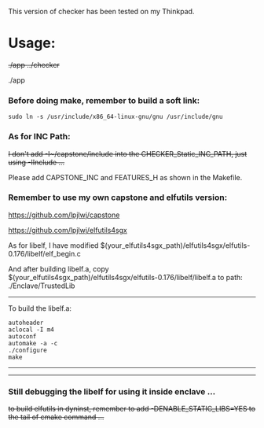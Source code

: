 This version of checker has been tested on my Thinkpad.

# Usage:

~~./app ../checker~~

./app

### Before doing make, remember to build a soft link:

```
sudo ln -s /usr/include/x86_64-linux-gnu/gnu /usr/include/gnu
```

### As for INC Path:

~~I don't add -I~/capstone/include into the CHECKER_Static_INC_PATH, just using -IInclude ...~~

Please add CAPSTONE_INC and FEATURES_H as shown in the Makefile.

### Remember to use my own capstone and elfutils version:

https://github.com/lpjlwj/capstone

https://github.com/lpjlwj/elfutils4sgx

As for libelf, I have modified $(your_elfutils4sgx_path)/elfutils4sgx/elfutils-0.176/libelf/elf_begin.c

And after building libelf.a, copy $(your_elfutils4sgx_path)/elfutils4sgx/elfutils-0.176/libelf/libelf.a to path: ./Enclave/TrustedLib

***

To build the libelf.a:

```
autoheader
aclocal -I m4
autoconf
automake -a -c
./configure
make
```

***

---

### Still debugging the libelf for using it inside enclave ...

~~to build elfutils in dyninst, remember to add -DENABLE_STATIC_LIBS=YES to the tail of cmake command ...~~

